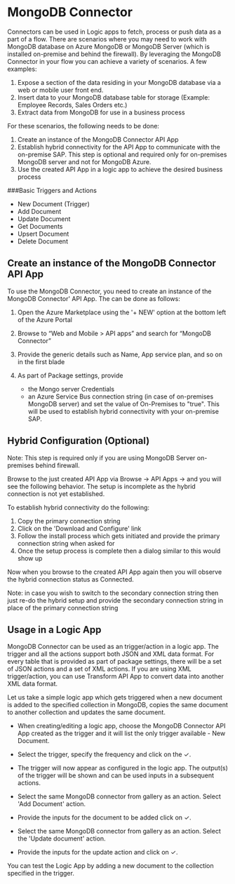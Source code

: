 <properties 
   pageTitle="MongoDB Connector" 
   description="How to use the MongoDB Connector" 
   services="app-service-logic" 
   documentationCenter=".net,nodejs,java" 
   authors="andalmia" 
   manager="dwrede" 
   editor=""/>

<tags
   ms.service="app-service-logic"
   ms.devlang="multiple"
   ms.topic="article"
   ms.tgt_pltfrm="na"
   ms.workload="integration" 
   ms.date="03/20/2015"
   ms.author="sutalasi"/>


# MongoDB Connector #

Connectors can be used in Logic apps to fetch, process or push data as a part of a flow. There are scenarios where you may need to work with MongoDB database on Azure MongoDB or MongoDB Server (which is installed on-premise and behind the firewall). By leveraging the MongoDB Connector in your flow you can achieve a variety of scenarios. A few examples:  

1.	Expose a section of the data residing in your MongoDB database via a web or mobile user front end.
2.	Insert data to your MongoDB database table for storage (Example: Employee Records, Sales Orders etc.)
3.	Extract data from MongoDB for use in a business process

For these scenarios, the following needs to be done: 

1. Create an instance of the MongoDB Connector API App
2. Establish hybrid connectivity for the API App to communicate with the on-premise SAP. This step is optional and required only for on-premises MongoDB server and not for MongoDB Azure.
3. Use the created API App in a logic app to achieve the desired business process

###Basic Triggers and Actions
		
- New Document (Trigger)
- Add Document
- Update Document
- Get Documents
- Upsert Document
- Delete Document


## Create an instance of the MongoDB Connector API App ##

To use the MongoDB Connector, you need to create an instance of the MongoDB Connector' API App. The can be done as follows:

1. Open the Azure Marketplace using the '+ NEW' option at the bottom left of the Azure Portal
2. Browse to “Web and Mobile > API apps” and search for “MongoDB Connector”
3. Provide the generic details such as Name, App service plan, and so on in the first blade
4. As part of Package settings, provide

    - the Mongo server Credentials
    - an Azure Service Bus connection string (in case of on-premises MongoDB server) and set the value of On-Premises to "true". This will be used to establish hybrid connectivity with your on-premise SAP. 

## Hybrid Configuration (Optional) ##

Note: This step is required only if you are using MongoDB Server on-premises behind firewall.

Browse to the just created API App via Browse -> API Apps -> <Name of the API App just created> and you will see the following behavior. The setup is incomplete as the hybrid connection is not yet established.


To establish hybrid connectivity do the following:

1. Copy the primary connection string
2. Click on the 'Download and Configure' link
3. Follow the install process which gets initiated and provide the primary connection string when asked for
4. Once the setup process is complete then a dialog similar to this would show up



Now when you browse to the created API App again then you will observe the hybrid connection status as Connected. 


Note: in case you wish to switch to the secondary connection string then just re-do the hybrid setup and provide the secondary connection string in place of the primary connection string  

## Usage in a Logic App ##

MongoDB Connector can be used as an trigger/action in a logic app. The trigger and all the actions support both JSON and XML data format. For every table that is provided as part of package settings, there will be a set of JSON actions and a set of XML actions. If you are using XML trigger/action, you can use Transform API App to convert data into another XML data format. 

Let us take a simple logic app which gets triggered when a new document is added to the specified collection in MongoDB, copies the same document to another collection and updates the same document.



-  When creating/editing a logic app, choose the MongoDB Connector API App created as the trigger and it will list the only trigger available - New Document.



- Select the trigger, specify the frequency and click on the ✓.





- The trigger will now appear as configured in the logic app. The output(s) of the trigger will be shown and can be used inputs in a subsequent actions. 


- Select the same MongoDB connector from gallery as an action. Select 'Add Document' action.




- Provide the inputs for the document to be added click on ✓. 





- Select the same MongoDB connector from gallery as an action. Select the 'Update document' action.





- Provide the inputs for the update action and click on ✓. 


You can test the Logic App by adding a new document to the collection specified in the trigger.

<!--Image references-->



